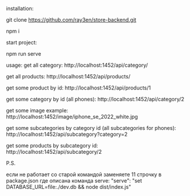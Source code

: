installation:

  git clone https://github.com/ray3en/store-backend.git
  
  npm i

start project:

  npm run serve

usage:
  get all category:
    http://localhost:1452/api/category/
    
  get all products:
    http://localhost:1452/api/products/

  get some product by id:
    http://localhost:1452/api/products/1

  get some category by id (all phones):
    http://localhost:1452/api/category/2

  get some image example: 
    http://localhost:1452/image/iphone_se_2022_white.jpg

  get some subcategories by category id (all subcategories for phones):
    http://localhost:1452/api/subcategory?category=2

  get some products by subcategory id:
    http://localhost:1452/api/subcategory/2

P.S.

если не работает со старой командой заменяете 11 строчку в package.json где описана команда serve:
    "serve": "set DATABASE_URL=file:./dev.db && node dist/index.js"
